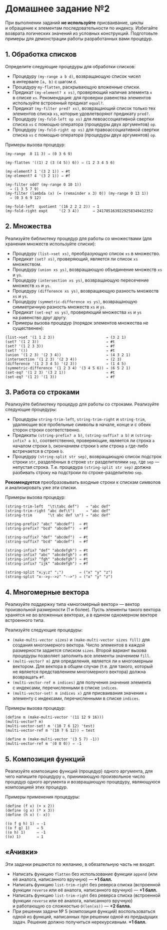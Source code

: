 # Домашнее задание №2

При выполнении заданий **не используйте** присваивание, циклы и обращение
к элементам последовательности по индексу. Избегайте возврата логических
значений из условных конструкций. Подготовьте примеры для демонстрации работы
разработанных вами процедур.

## 1. Обработка списков

Определите следующие процедуры для обработки списков:

* Процедуру `(my-range a b d)`, возвращающую список чисел в интервале
  `[a, b)` с шагом `d`.
* Процедуру `my-flatten`, раскрывающую вложенные списки.
* Предикат `(my-element? x xs)`, проверяющий наличие элемента `x` в списке `xs`.
  Рекомендация: для проверки равенства элементов используйте встроенный
  предикат `equal?`.
* Предикат `(my-filter pred? xs)`, возвращающий список только тех элементов
  списка `xs`, которые удовлетворяют предикату `pred?`.
* Процедуру `(my-fold-left op xs)` для левоассоциативной свертки списка `xs`
  с помощью оператора (процедуры двух аргументов) `op`.
* Процедуру `(my-fold-right op xs)` для правоассоциативной свертки списка `xs`
  с помощью оператора (процедуры двух аргументов) `op`.

Примеры вызова процедур:

```
(my-range  0 11 3) ⇒ (0 3 6 9)

(my-flatten '((1) 2 (3 (4 5)) 6)) ⇒ (1 2 3 4 5 6)

(my-element? 1 '(3 2 1)) ⇒ #t
(my-element? 4 '(3 2 1)) ⇒ #f

(my-filter odd? (my-range 0 10 1))
  ⇒ (1 3 5 7 9)
(my-filter (lambda (x) (= (remainder x 3) 0)) (my-range 0 13 1))
  ⇒ (0 3 6 9 12)

(my-fold-left  quotient '(16 2 2 2 2)) ⇒ 1
(my-fold-right expt     '(2 3 4))      ⇒ 2417851639229258349412352
```

## 2. Множества

Реализуйте библиотеку процедур для работы со множествами (для хранения
множеств используйте списки):

* Процедуру `(list->set xs)`, преобразующую список `xs` в множество.
* Предикат `(set? xs)`, проверяющий, является ли список `xs` множеством.
* Процедуру `(union xs ys)`, возвращающую объединение множеств `xs` и `ys`.
* Процедуру `(intersection xs ys)`, возвращающую пересечение множеств `xs` и `ys`.
* Процедуру `(difference xs ys)`, возвращающую разность множеств `xs` и `ys`.
* Процедуру `(symmetric-difference xs ys)`, возвращающую симметричную разность
  множеств `xs` и `ys`.
* Предикат `(set-eq? xs ys)`, проверяющий множества `xs` и `ys` на равенство
  друг другу.
* Примеры вызова процедур (порядок элементов множества не существенен):

```
(list->set '(1 1 2 3))                       ⇒ (3 2 1)
(set? '(1 2 3))                              ⇒ #t
(set? '(1 2 3 3))                            ⇒ #f
(set? '())                                   ⇒ #t
(union '(1 2 3) '(2 3 4))                    ⇒ (4 3 2 1)
(intersection '(1 2 3) '(2 3 4))             ⇒ (2 3)
(difference '(1 2 3 4 5) '(2 3))             ⇒ (1 4 5)
(symmetric-difference '(1 2 3 4) '(3 4 5 6)) ⇒ (6 5 2 1)
(set-eq? '(1 2 3) '(3 2 1))                  ⇒ #t
(set-eq? '(1 2) '(1 3))                      ⇒ #f
```

## 3. Работа со строками

Реализуйте библиотеку процедур для работы со строками. Реализуйте следующие процедуры:

* Процедуры `string-trim-left`, `string-trim-right` и `string-trim`, удаляющие все
  пробельные символы в начале, конце и с обеих сторон строки соответственно.
* Предикаты `(string-prefix? a b)`, `(string-suffix? a b)` и `(string-infix? a b)`,
  соответственно, проверяющие, является ли строка `a` началом строки `b`, окончанием
  строки `b` или строка `a` где-либо встречается в строке `b`.
* Процедуру `(string-split str sep)`, возвращающую список подстрок строки `str`,
  разделённых в строке `str` разделителями `sep`, где `sep` — непустая строка.
  Т.е. процедура `(string-split str sep)` должна разбивать строку на подстроки
  по строке-разделителю `sep`.

**Рекомендуется** преобразовывать входные строки к спискам символов и анализировать
уже эти списки.

Примеры вызова процедур:

```
(string-trim-left  "\t\tabc def")   ⇒ "abc def"
(string-trim-right "abc def\t")     ⇒ "abc def"
(string-trim       "\t abc def \n") ⇒ "abc def"

(string-prefix? "abc" "abcdef")  ⇒ #t
(string-prefix? "bcd" "abcdef")  ⇒ #f

(string-suffix? "def" "abcdef")  ⇒ #t
(string-suffix? "bcd" "abcdef")  ⇒ #f

(string-infix? "def" "abcdefgh") ⇒ #t
(string-infix? "abc" "abcdefgh") ⇒ #t
(string-infix? "fgh" "abcdefgh") ⇒ #t
(string-infix? "ijk" "abcdefgh") ⇒ #f

(string-split "x;y;z" ";")       ⇒ ("x" "y" "z")
(string-split "x-->y-->z" "-->") ⇒ ("x" "y" "z")
```

## 4. Многомерные вектора

Реализуйте поддержку типа «многомерный вектор» — вектор произвольной
размерности (1 и более). Пусть элементы такого вектора хранятся не во вложенных
векторах, а в едином одномерном векторе встроенного типа.

Реализуйте следующие процедуры:

* `(make-multi-vector sizes)` и `(make-multi-vector sizes fill)` для создания
многомерного вектора. Число элементов в каждой размерности задается списком
`sizes`. Второй вариант вызова процедуры позволяет заполнить все элементы
значением `fill`.
* `(multi-vector? m)` для определения, является ли `m` многомерным вектором.
Для вектора в общем случае (т.е. для такого, который не является представлением
многомерного вектора) должна возвращать `#f`.
* `(multi-vector-ref m indices)` для получения значения элемента с индексами,
перечисленными в списке `indices`.
* `(multi-vector-set! m indices x)` для присваивания значения `x` элементу
с индексами, перечисленными в списке `indices`.


Примеры вызова процедур:

```
(define m (make-multi-vector '(11 12 9 16)))
(multi-vector? m)
(multi-vector-set! m '(10 7 6 12) 'test)
(multi-vector-ref m '(10 7 6 12)) ⇒ test

(define m (make-multi-vector '(3 5 7) -1))
(multi-vector-ref m '(0 0 0)) ⇒ -1
```

## 5. Композиция функций

Реализуйте композицию функций (процедур) одного аргумента, для чего напишите
процедуру `o`, принимающую произвольное число процедур одного аргумента
и возвращающую процедуру, являющуюся композицией этих процедур.

Примеры применения процедуры:

```
(define (f x) (+ x 2))
(define (g x) (* x 3))
(define (h x) (- x))

((o f g h) 1) ⇒ -1
((o f g) 1)   ⇒ 5
((o h) 1)     ⇒ -1
((o) 1)       ⇒ 1
```

## «Ачивки»

Эти задачки решаются по желанию, в обязательную часть не входят.

* Написать функцию `flatten` без использование функции `append` (или её аналога,
  написанного вручную) — **+1 балл.**
* Написать функцию `list-trim-right` без реверса списка (встроенной функции
  `reverse` или её аналога, написанного вручную) — **+1 балл.**
* Написать функцию `list-trim-right` без реверса списка (встроенной функции
  `reverse` или её аналога, написанного вручную) и работающую со сложностью
  `O(len(xs))` — **+2 балла.**
* При решении задачи № 5 (композиция функций) воспользоваться одной из функций,
  написанных при решении одной из предыдущих задач. Решение должно получиться
  нерекурсивным. **+1 балл.**
